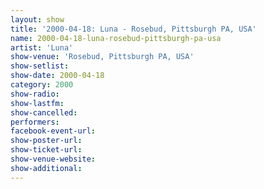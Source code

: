 ```yaml
---
layout: show
title: '2000-04-18: Luna - Rosebud, Pittsburgh PA, USA'
name: 2000-04-18-luna-rosebud-pittsburgh-pa-usa
artist: 'Luna'
show-venue: 'Rosebud, Pittsburgh PA, USA'
show-setlist: 
show-date: 2000-04-18
category: 2000
show-radio: 
show-lastfm: 
show-cancelled: 
performers: 
facebook-event-url: 
show-poster-url: 
show-ticket-url: 
show-venue-website: 
show-additional: 
---
```


